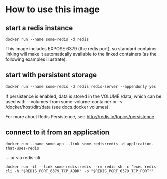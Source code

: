 # How to use this image

## start a redis instance

`docker run --name some-redis -d redis`

This image includes EXPOSE 6379 (the redis port), so standard container linking will make it automatically available to the linked containers (as the following examples illustrate).

## start with persistent storage

`docker run --name some-redis -d redis redis-server --appendonly yes`

If persistence is enabled, data is stored in the VOLUME /data, which can be used with --volumes-from some-volume-container or -v /docker/host/dir:/data (see docs.docker volumes).

For more about Redis Persistence, see http://redis.io/topics/persistence.

## connect to it from an application

`docker run --name some-app --link some-redis:redis -d application-that-uses-redis`

… or via redis-cli

`docker run -it --link some-redis:redis --rm redis sh -c 'exec redis-cli -h "$REDIS_PORT_6379_TCP_ADDR" -p "$REDIS_PORT_6379_TCP_PORT"'`